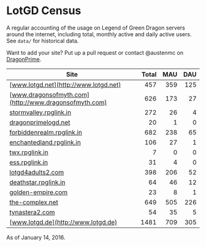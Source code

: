 # LotGD Census
A regular accounting of the usage on Legend of Green Dragon servers around the internet, including total, monthly active and daily active users. See `data/` for historical data.

Want to add your site? Put up a pull request or contact @austenmc on [DragonPrime](http://dragonprime.net).


Site | Total | MAU | DAU
--- | ---:| ---:| ---:
[www.lotgd.net](http://www.lotgd.net)|457|359|125
[www.dragonsofmyth.com](http://www.dragonsofmyth.com)|626|173|27
[stormvalley.rpglink.in](http://stormvalley.rpglink.in)|272|26|4
[dragonprimelogd.net](http://dragonprimelogd.net)|20|1|0
[forbiddenrealm.rpglink.in](http://forbiddenrealm.rpglink.in)|682|238|65
[enchantedland.rpglink.in](http://enchantedland.rpglink.in)|106|27|1
[twx.rpglink.in](http://twx.rpglink.in)|7|0|0
[ess.rpglink.in](http://ess.rpglink.in)|31|4|0
[lotgd4adults2.com](http://lotgd4adults2.com)|398|206|52
[deathstar.rpglink.in](http://deathstar.rpglink.in)|64|46|12
[golden-empire.com](http://golden-empire.com)|23|8|1
[the-complex.net](http://the-complex.net)|649|505|226
[tynastera2.com](http://tynastera2.com)|54|35|5
[www.lotgd.de](http://www.lotgd.de)|1481|709|305

As of January 14, 2016.

